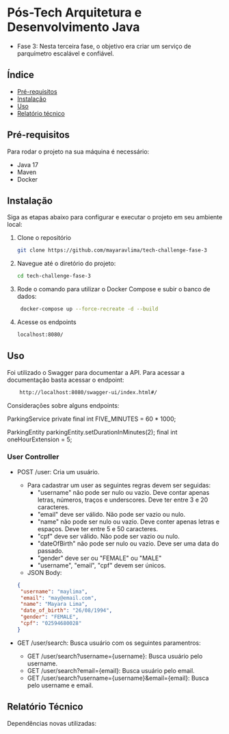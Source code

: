 # Pós-Tech Arquitetura e Desenvolvimento Java
- Fase 3: Nesta terceira fase, o objetivo era criar um serviço de parquímetro escalável e confiável.

## Índice

- [Pré-requisitos](#pré-requisitos)
- [Instalação](#instalação)
- [Uso](#uso)
- [Relatório técnico](#relatório-técnico)

## Pré-requisitos
Para rodar o projeto na sua máquina é necessário:
- Java 17
- Maven
- Docker

## Instalação
Siga as etapas abaixo para configurar e executar o projeto em seu ambiente local:
1. Clone o repositório
   ```sh
   git clone https://github.com/mayaravlima/tech-challenge-fase-3
   ```  
2. Navegue até o diretório do projeto:
   ```sh
   cd tech-challenge-fase-3
   ```
3. Rode o comando para utilizar o Docker Compose e subir o banco de dados:
   ```sh
    docker-compose up --force-recreate -d --build
    ```
7. Acesse os endpoints
   ```sh
   localhost:8080/
   ```
## Uso
Foi utilizado o Swagger para documentar a API. Para acessar a documentação basta acessar o endpoint:

```sh
    http://localhost:8080/swagger-ui/index.html#/
```
Considerações sobre alguns endpoints:

ParkingService
private final int FIVE_MINUTES = 60 * 1000;

ParkingEntity
parkingEntity.setDurationInMinutes(2);
final int oneHourExtension = 5;


### User Controller
- POST /user: Cria um usuário.
    - Para cadastrar um user as seguintes regras devem ser seguidas:
        - "username" não pode ser nulo ou vazio. Deve contar apenas letras, números, traços e underscores. Deve ter entre 3 e 20 caracteres.
        - "email" deve ser válido. Não pode ser vazio ou nulo.
        - "name" não pode ser nulo ou vazio. Deve conter apenas letras e espaços. Deve ter entre 5 e 50 caracteres.
        - "cpf" deve ser válido. Não pode ser vazio ou nulo.
        - "dateOfBirth" não pode ser nulo ou vazio. Deve ser uma data do passado.
        - "gender" deve ser ou "FEMALE" ou "MALE"
        - "username", "email", "cpf" devem ser únicos.
    - JSON Body:
   ```JSON
  {
    "username": "maylima",
    "email": "may@email.com",
    "name": "Mayara Lima",
    "date_of_birth": "26/08/1994",
    "gender": "FEMALE",
    "cpf": "02594680028"
   }
   ```

- GET /user/search: Busca usuário com os seguintes paramentros:
    - GET /user/search?username={username}: Busca usuário pelo username.
    - GET /user/search?email={email}: Busca usuário pelo email.
    - GET /user/search?username={username}&email={email}: Busca pelo username e email.

## Relatório Técnico
Dependências novas utilizadas:
